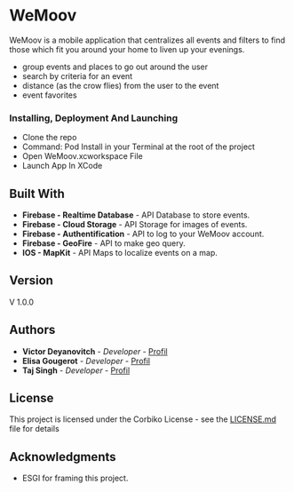 # WeMoov
WeMoov is a mobile application that centralizes all events and filters to find those
which fit you around your home to liven up your evenings.
* group events and places to go out around the user
* search by criteria for an event
* distance (as the crow flies) from the user to the event
* event favorites

### Installing, Deployment And Launching

* Clone the repo
* Command: Pod Install in your Terminal at the root of the project
* Open WeMoov.xcworkspace File
* Launch App In XCode


## Built With

* **Firebase - Realtime Database** - API Database to store events.
* **Firebase - Cloud Storage** - API Storage for images of events.
* **Firebase - Authentification** - API to log to your WeMoov account.
* **Firebase - GeoFire** - API to make geo query.
* **IOS - MapKit** - API Maps to localize events on a map.


## Version

V 1.0.0

## Authors

* **Victor Deyanovitch** - *Developer* - [Profil](https://github.com/Victor-Dev77)
* **Elisa Gougerot** - *Developer* - [Profil](https://github.com/ElisaGougerot)
* **Taj Singh** - *Developer* - [Profil](https://github.com/Taj1596)


## License

This project is licensed under the Corbiko License - see the [LICENSE.md](LICENSE.md) file for details

## Acknowledgments

* ESGI for framing this project.
